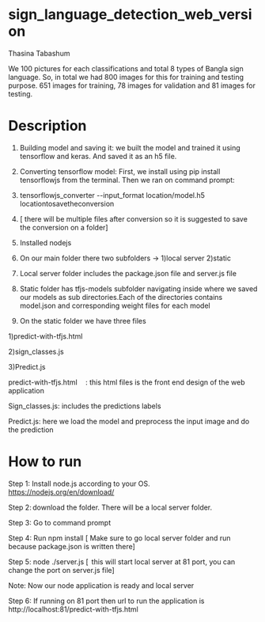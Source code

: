 # sign_language_detection_web_version
Thasina Tabashum


We 100 pictures for each classifications and total 8 types of Bangla sign language. So, in total
we had 800 images for this for training and testing purpose. 651 images for training, 78
images for validation and 81 images for testing.


# Description
1. Building model and saving it: we built the model and trained it using tensorflow and keras. And saved it as an h5 file.  

2. Converting tensorflow model: First, we install using pip install tensorflowjs from the terminal. Then we ran on command prompt: 

3. tensorflowjs_converter --input_format location/model.h5 locationtosavetheconversion 

4. [ there will be multiple files after conversion so it is suggested to save the conversion on a folder] 

5. Installed nodejs 

6. On our main folder there two subfolders -> 1)local server 2)static 

7. Local server folder includes the package.json file and server.js file 

8. Static folder has tfjs-models subfolder navigating inside where we saved our models as sub directories.Each of the directories contains model.json and corresponding weight files for each model 

9. On the static folder we have three files 

1)predict-with-tfjs.html 

2)sign_classes.js 

3)Predict.js 

predict-with-tfjs.html     : this html files is the front end design of the web application 

Sign_classes.js: includes the predictions labels 

Predict.js: here we load the model and preprocess the input image and do the prediction 

# How to run 
Step 1: Install node.js according to your OS. https://nodejs.org/en/download/ 

Step 2: download the folder. There will be a local server folder. 

Step 3: Go to command prompt  

Step 4: Run  npm install [ Make sure to go local server folder and run  because package.json is written there] 

Step 5: node ./server.js [  this will start local server at 81 port, you can change the port on server.js file] 

Note: Now our node application is ready and local server 

Step 6:  If running on 81 port then url to run the application is http://localhost:81/predict-with-tfjs.html 
